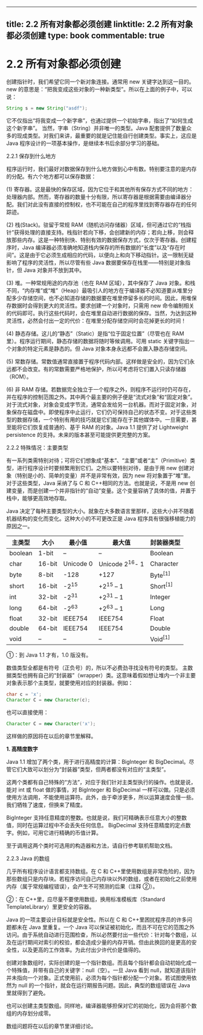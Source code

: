 
---
title: 2.2 所有对象都必须创建
linktitle: 2.2 所有对象都必须创建
type: book
commentable: true
---

# 2.2 所有对象都必须创建

创建指针时，我们希望它同一个新对象连接。通常用 new 关键字达到这一目的。new 的意思是：“把我变成这些对象的一种新类型”。所以在上面的例子中，可以说：

```java
String s = new String("asdf");
```

它不仅指出“将我变成一个新字串”，也通过提供一个初始字串，指出了“如何生成这个新字串”。
当然，字串（String）并非唯一的类型。Java 配套提供了数量众多的现成类型。对我们来讲，最重要的就是记住能自行创建类型。事实上，这应是 Java 程序设计的一项基本操作，是继续本书后余部分学习的基础。

2.2.1 保存到什么地方

程序运行时，我们最好对数据保存到什么地方做到心中有数。特别要注意的是内存的分配。有六个地方都可以保存数据：

(1) 寄存器。这是最快的保存区域，因为它位于和其他所有保存方式不同的地方：处理器内部。然而，寄存器的数量十分有限，所以寄存器是根据需要由编译器分配。我们对此没有直接的控制权，也不可能在自己的程序里找到寄存器存在的任何踪迹。

(2) 栈(Stack)。驻留于常规 RAM（随机访问存储器）区域，但可通过它的“栈指针”获得处理的直接支持。栈指针若向下移，会创建新的内存；若向上移，则会释放那些内存。这是一种特别快、特别有效的数据保存方式，仅次于寄存器。创建程序时，Java 编译器必须准确地知道栈内保存的所有数据的“长度”以及“存在时间”。这是由于它必须生成相应的代码，以便向上和向下移动指针。这一限制无疑影响了程序的灵活性，所以尽管有些 Java 数据要保存在栈里——特别是对象指针，但 Java 对象并不放到其中。

(3) 堆。一种常规用途的内存池（也在 RAM 区域），其中保存了 Java 对象。和栈不同，“内存堆”或“堆”（Heap）最吸引人的地方在于编译器不必知道要从堆里分配多少存储空间，也不必知道存储的数据要在堆里停留多长的时间。因此，用堆保存数据时会得到更大的灵活性。要求创建一个对象时，只需用 new 命令编制相关的代码即可。执行这些代码时，会在堆里自动进行数据的保存。当然，为达到这种灵活性，必然会付出一定的代价：在堆里分配存储空间时会花掉更长的时间！

(4) 静态存储。这儿的“静态”（Static）是指“位于固定位置”（尽管也在 RAM 里）。程序运行期间，静态存储的数据将随时等候调用。可用 static 关键字指出一个对象的特定元素是静态的。但 Java 对象本身永远都不会置入静态存储空间。

(5) 常数存储。常数值通常直接置于程序代码内部。这样做是安全的，因为它们永远都不会改变。有的常数需要严格地保护，所以可考虑将它们置入只读存储器（ROM）。

(6) 非 RAM 存储。若数据完全独立于一个程序之外，则程序不运行时仍可存在，并在程序的控制范围之外。其中两个最主要的例子便是“流式对象”和“固定对象”。对于流式对象，对象会变成字节流，通常会发给另一台机器。而对于固定对象，对象保存在磁盘中。即使程序中止运行，它们仍可保持自己的状态不变。对于这些类型的数据存储，一个特别有用的技巧就是它们能存在于其他媒体中。一旦需要，甚至能将它们恢复成普通的、基于 RAM 的对象。Java 1.1 提供了对 Lightweight persistence 的支持。未来的版本甚至可能提供更完整的方案。

2.2.2 特殊情况：主要类型

有一系列类需特别对待；可将它们想象成“基本”、“主要”或者“主”（Primitive）类型，进行程序设计时要频繁用到它们。之所以要特别对待，是由于用 new 创建对象（特别是小的、简单的变量）并不是非常有效，因为 new 将对象置于“堆”里。对于这些类型，Java 采纳了与 C 和 C++相同的方法。也就是说，不是用 new 创建变量，而是创建一个并非指针的“自动”变量。这个变量容纳了具体的值，并置于栈中，能够更高效地存取。

Java 决定了每种主要类型的大小。就象在大多数语言里那样，这些大小并不随着机器结构的变化而变化。这种大小的不可更改正是 Java 程序具有很强移植能力的原因之一。

| 主类型  | 大小   | 最小值          | 最大值                    | 封装器类型          |
| ------- | ------ | --------------- | ------------------------- | ------------------- |
| boolean | 1-bit  | –               | –                         | Boolean             |
| char    | 16-bit | Unicode 0       | Unicode 2<sup>16</sup>- 1 | Character           |
| byte    | 8-bit  | -128            | +127                      | Byte<sup>[1]</sup>  |
| short   | 16-bit | -2<sup>15</sup> | +2<sup>15</sup> – 1       | Short<sup>[1]</sup> |
| int     | 32-bit | -2<sup>31</sup> | +2<sup>31</sup> – 1       | Integer             |
| long    | 64-bit | -2<sup>63</sup> | +2<sup>63</sup> – 1       | Long                |
| float   | 32-bit | IEEE754         | IEEE754                   | Float               |
| double  | 64-bit | IEEE754         | IEEE754                   | Double              |
| void    | –      | –               | –                         | Void<sup>[1]</sup>  |

①：到 Java 1.1 才有，1.0 版没有。

数值类型全都是有符号（正负号）的，所以不必费劲寻找没有符号的类型。
主数据类型也拥有自己的“封装器”（wrapper）类。这意味着假如想让堆内一个非主要对象表示那个主类型，就要使用对应的封装器。例如：

```java
char c = 'x';
Character C = new Character(c);
```

也可以直接使用：

```java
Character C = new Character('x');
```

这样做的原因将在以后的章节里解释。

**1. 高精度数字**

Java 1.1 增加了两个类，用于进行高精度的计算：BigInteger 和 BigDecimal。尽管它们大致可以划分为“封装器”类型，但两者都没有对应的“主类型”。

这两个类都有自己特殊的“方法”，对应于我们针对主类型执行的操作。也就是说，能对 int 或 float 做的事情，对 BigInteger 和 BigDecimal 一样可以做。只是必须使用方法调用，不能使用运算符。此外，由于牵涉更多，所以运算速度会慢一些。我们牺牲了速度，但换来了精度。

BigInteger 支持任意精度的整数。也就是说，我们可精确表示任意大小的整数值，同时在运算过程中不会丢失任何信息。
BigDecimal 支持任意精度的定点数字。例如，可用它进行精确的币值计算。

至于调用这两个类时可选用的构造器和方法，请自行参考联机帮助文档。

2.2.3 Java 的数组

几乎所有程序设计语言都支持数组。在 C 和 C++里使用数组是非常危险的，因为那些数组只是内存块。若程序访问自己内存块以外的数组，或者在初始化之前使用内存（属于常规编程错误），会产生不可预测的后果（注释 ②）。

②：在 C++里，应尽量不要使用数组，换用标准模板库（Standard TemplateLibrary）里更安全的容器。

Java 的一项主要设计目标就是安全性。所以在 C 和 C++里困扰程序员的许多问题都未在 Java 里重复。一个 Java 可以保证被初始化，而且不可在它的范围之外访问。由于系统自动进行范围检查，所以必然要付出一些代价：针对每个数组，以及在运行期间对索引的校验，都会造成少量的内存开销。但由此换回的是更高的安全性，以及更高的工作效率。为此付出少许代价是值得的。

创建对象数组时，实际创建的是一个指针数组。而且每个指针都会自动初始化成一个特殊值，并带有自己的关键字：null（空）。一旦 Java 看到 null，就知道该指针并未指向一个对象。正式使用前，必须为每个指针都分配一个对象。若试图使用依然为 null 的一个指针，就会在运行期报告问题。因此，典型的数组错误在 Java 里就得到了避免。

也可以创建主类型数组。同样地，编译器能够担保对它的初始化，因为会将那个数组的内存划分成零。

数组问题将在以后的章节里详细讨论。

    